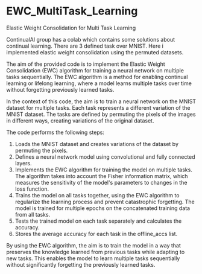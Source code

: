 # EWC_MultiTask_Learning
Elastic Weight Consolidation for Multi Task Learning

ContinualAI group has a colab which contains some solutions about continual learning. There are 3 defined task over MNIST. 
Here i implemented elastic weight consolidation using the permuted datasets.


The aim of the provided code is to implement the Elastic Weight Consolidation (EWC) algorithm for training a neural network on multiple tasks sequentially. The EWC algorithm is a method for enabling continual learning or lifelong learning, where a model learns multiple tasks over time without forgetting previously learned tasks.

In the context of this code, the aim is to train a neural network on the MNIST dataset for multiple tasks. Each task represents a different variation of the MNIST dataset. The tasks are defined by permuting the pixels of the images in different ways, creating variations of the original dataset.

The code performs the following steps:

1) Loads the MNIST dataset and creates variations of the dataset by permuting the pixels.
2) Defines a neural network model using convolutional and fully connected layers.
3) Implements the EWC algorithm for training the model on multiple tasks. The algorithm takes into account the Fisher information matrix, which measures the sensitivity of the model's parameters to changes in the loss function.
4) Trains the model on all tasks together, using the EWC algorithm to regularize the learning process and prevent catastrophic forgetting. The model is trained for multiple epochs on the concatenated training data from all tasks.
5) Tests the trained model on each task separately and calculates the accuracy.
6) Stores the average accuracy for each task in the offline_accs list.

   
By using the EWC algorithm, the aim is to train the model in a way that preserves the knowledge learned from previous tasks while adapting to new tasks. This enables the model to learn multiple tasks sequentially without significantly forgetting the previously learned tasks.

